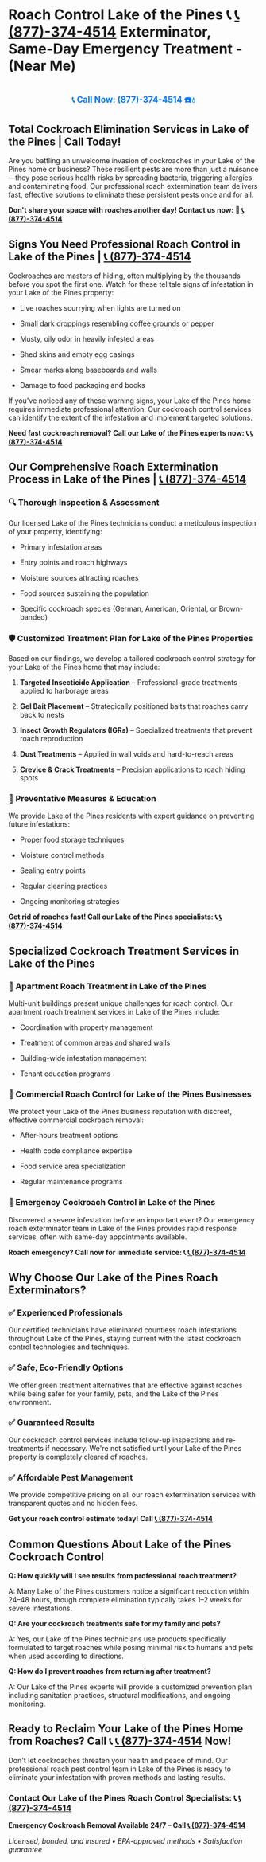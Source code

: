 # Roach Control Lake of the Pines 📞 [📞 (877)-374-4514](https://pest-control-4514.netlify.app) Exterminator, Same-Day Emergency Treatment - (Near Me)
# 

<p align="center" style="font-size: 1.2em; font-weight: bold; margin: 20px 0;">
  <a href="https://pest-control-4514.netlify.app" target="_blank" style="color: #007BFF; text-decoration: none;">📞 Call Now: (877)-374-4514 ☎️💧</a>
</p>

## Total Cockroach Elimination Services in Lake of the Pines | Call  Today!

Are you battling an unwelcome invasion of cockroaches in your Lake of the Pines home or business? These resilient pests are more than just a nuisance—they pose serious health risks by spreading bacteria, triggering allergies, and contaminating food. Our professional roach extermination team delivers fast, effective solutions to eliminate these persistent pests once and for all.

**Don't share your space with roaches another day! Contact us now: 📱 [📞 (877)-374-4514](https://pest-control-4514.netlify.app)**

## Signs You Need Professional Roach Control in Lake of the Pines | [📞 (877)-374-4514](https://pest-control-4514.netlify.app)

Cockroaches are masters of hiding, often multiplying by the thousands before you spot the first one. Watch for these telltale signs of infestation in your Lake of the Pines property:

- Live roaches scurrying when lights are turned on  

- Small dark droppings resembling coffee grounds or pepper  

- Musty, oily odor in heavily infested areas  

- Shed skins and empty egg casings  

- Smear marks along baseboards and walls  

- Damage to food packaging and books  

If you've noticed any of these warning signs, your Lake of the Pines home requires immediate professional attention. Our cockroach control services can identify the extent of the infestation and implement targeted solutions.

**Need fast cockroach removal? Call our Lake of the Pines experts now: 📞 [📞 (877)-374-4514](https://pest-control-4514.netlify.app)**

## Our Comprehensive Roach Extermination Process in Lake of the Pines | [📞 (877)-374-4514](https://pest-control-4514.netlify.app)

### 🔍 Thorough Inspection & Assessment

Our licensed Lake of the Pines technicians conduct a meticulous inspection of your property, identifying:

- Primary infestation areas  

- Entry points and roach highways  

- Moisture sources attracting roaches  

- Food sources sustaining the population  

- Specific cockroach species (German, American, Oriental, or Brown-banded)  

### 🛡️ Customized Treatment Plan for Lake of the Pines Properties

Based on our findings, we develop a tailored cockroach control strategy for your Lake of the Pines home that may include:

1. **Targeted Insecticide Application** – Professional-grade treatments applied to harborage areas  

2. **Gel Bait Placement** – Strategically positioned baits that roaches carry back to nests  

3. **Insect Growth Regulators (IGRs)** – Specialized treatments that prevent roach reproduction  

4. **Dust Treatments** – Applied in wall voids and hard-to-reach areas  

5. **Crevice & Crack Treatments** – Precision applications to roach hiding spots  

### 🧹 Preventative Measures & Education

We provide Lake of the Pines residents with expert guidance on preventing future infestations:

- Proper food storage techniques  

- Moisture control methods  

- Sealing entry points  

- Regular cleaning practices  

- Ongoing monitoring strategies  

**Get rid of roaches fast! Call our Lake of the Pines specialists: 📞 [📞 (877)-374-4514](https://pest-control-4514.netlify.app)**

## Specialized Cockroach Treatment Services in Lake of the Pines

### 🏢 Apartment Roach Treatment in Lake of the Pines

Multi-unit buildings present unique challenges for roach control. Our apartment roach treatment services in Lake of the Pines include:

- Coordination with property management  

- Treatment of common areas and shared walls  

- Building-wide infestation management  

- Tenant education programs  

### 🏪 Commercial Roach Control for Lake of the Pines Businesses

We protect your Lake of the Pines business reputation with discreet, effective commercial cockroach removal:

- After-hours treatment options  

- Health code compliance expertise  

- Food service area specialization  

- Regular maintenance programs  

### 🚨 Emergency Cockroach Control in Lake of the Pines

Discovered a severe infestation before an important event? Our emergency roach exterminator team in Lake of the Pines provides rapid response services, often with same-day appointments available.

**Roach emergency? Call now for immediate service: 📞 [📞 (877)-374-4514](https://pest-control-4514.netlify.app)**

## Why Choose Our Lake of the Pines Roach Exterminators?

### ✅ Experienced Professionals

Our certified technicians have eliminated countless roach infestations throughout Lake of the Pines, staying current with the latest cockroach control technologies and techniques.

### ✅ Safe, Eco-Friendly Options

We offer green treatment alternatives that are effective against roaches while being safer for your family, pets, and the Lake of the Pines environment.

### ✅ Guaranteed Results

Our cockroach control services include follow-up inspections and re-treatments if necessary. We're not satisfied until your Lake of the Pines property is completely cleared of roaches.

### ✅ Affordable Pest Management

We provide competitive pricing on all our roach extermination services with transparent quotes and no hidden fees.

**Get your roach control estimate today! Call [📞 (877)-374-4514](https://pest-control-4514.netlify.app)**

## Common Questions About Lake of the Pines Cockroach Control

**Q: How quickly will I see results from professional roach treatment?**  

A: Many Lake of the Pines customers notice a significant reduction within 24–48 hours, though complete elimination typically takes 1–2 weeks for severe infestations.

**Q: Are your cockroach treatments safe for my family and pets?**  

A: Yes, our Lake of the Pines technicians use products specifically formulated to target roaches while posing minimal risk to humans and pets when used according to directions.

**Q: How do I prevent roaches from returning after treatment?**  

A: Our Lake of the Pines experts will provide a customized prevention plan including sanitation practices, structural modifications, and ongoing monitoring.

## Ready to Reclaim Your Lake of the Pines Home from Roaches? Call 📞 [📞 (877)-374-4514](https://pest-control-4514.netlify.app) Now!

Don't let cockroaches threaten your health and peace of mind. Our professional roach pest control team in Lake of the Pines is ready to eliminate your infestation with proven methods and lasting results.

### Contact Our Lake of the Pines Roach Control Specialists: 📞 [📞 (877)-374-4514](https://pest-control-4514.netlify.app)

**Emergency Cockroach Removal Available 24/7 – Call [📞 (877)-374-4514](https://pest-control-4514.netlify.app)**

*Licensed, bonded, and insured • EPA-approved methods • Satisfaction guarantee*
